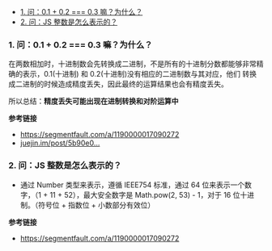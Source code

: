 - [1. 问：0.1 + 0.2 === 0.3 嘛？为什么？](#1-%E9%97%AE01--02--03-%E5%98%9B%E4%B8%BA%E4%BB%80%E4%B9%88)
- [2. 问：JS 整数是怎么表示的？](#2-%E9%97%AEjs-%E6%95%B4%E6%95%B0%E6%98%AF%E6%80%8E%E4%B9%88%E8%A1%A8%E7%A4%BA%E7%9A%84)

### 1. 问：0.1 + 0.2 === 0.3 嘛？为什么？

在两数相加时，十进制数会先转换成二进制，不是所有的十进制分数都能够非常精确的表示，0.1(十进制) 和 0.2(十进制)没有相应的二进制数与其对应，他们 转换成二进制的时候造成精度丢失，因此最终的运算结果也会有精度丢失。

所以总结：**精度丢失可能出现在进制转换和对阶运算中**

**参考链接**

- https://segmentfault.com/a/1190000017090272
- [juejin.im/post/5b90e0…](https://juejin.im/post/5b90e00e6fb9a05cf9080dff)

### 2. 问：JS 整数是怎么表示的？

- 通过 Number 类型来表示，遵循 IEEE754 标准，通过 64 位来表示一个数字，（1 + 11 + 52），最大安全数字是 Math.pow(2, 53) - 1，对于 16 位十进制。（符号位 + 指数位 + 小数部分有效位）

**参考链接**

- https://segmentfault.com/a/1190000017090272